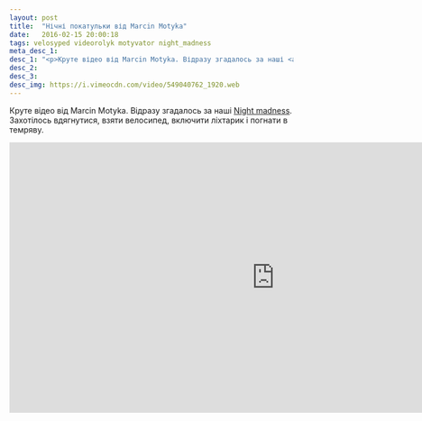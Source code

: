 ```yaml
---
layout: post
title:  "Нічні покатульки від Marcin Motyka"
date:   2016-02-15 20:00:18
tags: velosyped videorolyk motyvator night_madness
meta_desc_1:
desc_1: "<p>Круте відео від Marcin Motyka. Відразу згадалось за наші <a href='/tag/night_madness.html' title='Велосипедні змагання - Night Madness'>Night madness</a>. Захотілось вдягнутися, взяти велосипед, включити ліхтарик і погнати в темряву.</p><iframe class='responsive' src='https://player.vimeo.com/video/149746059?badge=0&amp;color=ff9933' frameborder='0' width='940' height='480'></iframe>"
desc_2:
desc_3:
desc_img: https://i.vimeocdn.com/video/549040762_1920.web
---
```


Круте відео від Marcin Motyka. Відразу згадалось за наші <a href="/tag/night_madness.html" title="Велосипедні змагання - Night Madness">Night madness</a>. Захотілось вдягнутися, взяти велосипед, включити ліхтарик і погнати в темряву.

<iframe class="responsive" src="https://player.vimeo.com/video/149746059?badge=0&amp;color=ff9933" frameborder="0" width="940" height="480"></iframe>